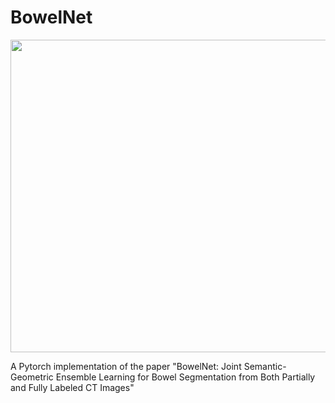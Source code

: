 # BowelNet




<img width="1500" height="500" src="https://github.com/runningcw/BowelNet/blob/master/bowel_fineseg/arch/segmentors.png"/>




A Pytorch implementation of the paper "BowelNet: Joint Semantic-Geometric Ensemble Learning for Bowel Segmentation from Both Partially and Fully Labeled CT Images"

